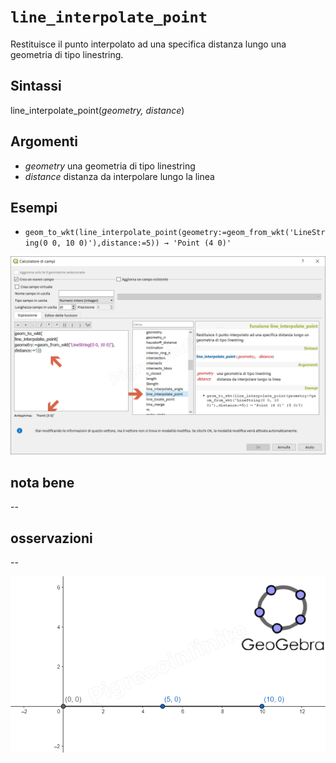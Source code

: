 # `line_interpolate_point`

Restituisce il punto interpolato ad una specifica distanza lungo una geometria di tipo linestring.

## Sintassi

line_interpolate_point(_geometry, distance_)

## Argomenti

* _geometry_ una geometria di tipo linestring
* _distance_ distanza da interpolare lungo la linea

## Esempi

* `geom_to_wkt(line_interpolate_point(geometry:=geom_from_wkt('LineString(0 0, 10 0)'),distance:=5)) → 'Point (4 0)'`

![](/img/geometria/line_interpolate_point/line_interpolate_point1.png)

## nota bene

--

## osservazioni

--

![](/img/geometria/line_interpolate_point/line_interpolate_point2.png)